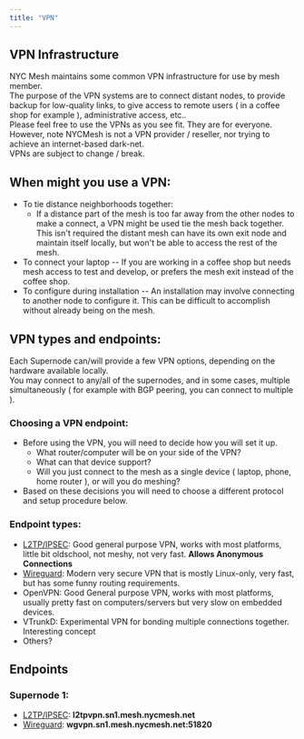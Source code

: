 ```yaml
---
title: "VPN" 
---
```

## VPN Infrastructure
NYC Mesh maintains some common VPN infrastructure for use by mesh member.   
The purpose of the VPN systems are to connect distant nodes, to provide backup for low-quality links, to give access to remote users ( in a coffee shop for example ), administrative access, etc..  
Please feel free to use the VPNs as you see fit. They are for everyone.  However, note NYCMesh is not a VPN provider / reseller, nor trying to achieve an internet-based dark-net.  
VPNs are subject to change / break.  

## When might you use a VPN:
* To tie distance neighborhoods together:
  *  If a distance part of the mesh is too far away from the other nodes to make a connect, a VPN might be used tie the mesh back together. This isn't required the distant mesh can have its own exit node and maintain itself locally, but won't be able to access the rest of the mesh.
* To connect your laptop -- If you are working in a coffee shop but needs mesh access to test and develop, or prefers the mesh exit instead of the coffee shop.
* To configure during installation -- An installation may involve connecting to another node to configure it. This can be difficult to accomplish without already being on the mesh.

## VPN types and endpoints:
Each Supernode can/will provide a few VPN options, depending on the hardware available locally.  
You may connect to any/all of the supernodes, and in some cases, multiple simultaneously ( for example with BGP peering, you can connect to multiple ).

### Choosing a VPN endpoint:
* Before using the VPN, you will need to decide how you will set it up.
  * What router/computer will be on your side of the VPN?
  * What can that device support?
  * Will you just connect to the mesh as a single device ( laptop, phone, home router ), or will you do meshing?
* Based on these decisions you will need to choose a different protocol and setup procedure below.

### Endpoint types:
 * [L2TP/IPSEC](/networking/vpnl2tpipsec): Good general purpose VPN, works with most platforms, little bit oldschool, not meshy, not very fast. **Allows Anonymous Connections**
 * [Wireguard](/networking/vpnwireguard): Modern very secure VPN that is mostly Linux-only, very fast, but has some funny routing requirements. 
 * OpenVPN: Good General purpose VPN, works with most platforms, usually pretty fast on computers/servers but very slow on embedded devices.
 * VTrunkD: Experimental VPN for bonding multiple connections together. Interesting concept
 * Others?


## Endpoints

### Supernode 1:
 * [L2TP/IPSEC](/networking/vpnl2tpipsec): **l2tpvpn.sn1.mesh.nycmesh.net**
 * [Wireguard](/networking/vpnwireguard):  **wgvpn.sn1.mesh.nycmesh.net:51820**


